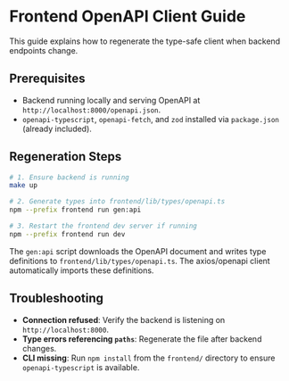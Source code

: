 # Frontend OpenAPI Client Guide

This guide explains how to regenerate the type-safe client when backend endpoints change.

## Prerequisites
- Backend running locally and serving OpenAPI at `http://localhost:8000/openapi.json`.
- `openapi-typescript`, `openapi-fetch`, and `zod` installed via `package.json` (already included).

## Regeneration Steps
```bash
# 1. Ensure backend is running
make up

# 2. Generate types into frontend/lib/types/openapi.ts
npm --prefix frontend run gen:api

# 3. Restart the frontend dev server if running
npm --prefix frontend run dev
```
The `gen:api` script downloads the OpenAPI document and writes type definitions to `frontend/lib/types/openapi.ts`. The axios/openapi client automatically imports these definitions.

## Troubleshooting
- **Connection refused**: Verify the backend is listening on `http://localhost:8000`.
- **Type errors referencing `paths`**: Regenerate the file after backend changes.
- **CLI missing**: Run `npm install` from the `frontend/` directory to ensure `openapi-typescript` is available.
